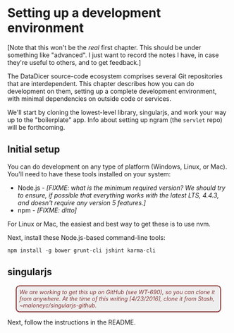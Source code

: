 # Setting up a development environment


[Note that this won't be the *real* first chapter. This should be under something like "advanced". I just want to record the notes I have, in case they're useful to others, and to get feedback.]

The DataDicer source-code ecosystem comprises several Git repositories that are interdependent. This chapter describes how you can do development on them, setting up a complete development environment, with minimal dependencies on outside code or services. 

We'll start by cloning the lowest-level library, singularjs, and work your way up to the "boilerplate" app. Info about setting up ngram (the `servlet` repo) will be forthcoming.

## Initial setup
You can do development on any type of platform (Windows, Linux, or Mac). You'll need to have these tools installed on your system:

* Node.js - *[FIXME: what is the minimum required version? We should try to ensure, if possible that everything works with the latest LTS, 4.4.3, and doesn't require any version 5 features.]*
* npm - *[FIXME: ditto]*

For Linux or Mac, the easiest and best way to get these is to use nvm.

Next, install these Node.js-based command-line tools:

```
npm install -g bower grunt-cli jshint karma-cli
```

## singularjs

<div style='background: #EEE; padding: 0.5em; border: 2px solid #833; border-radius: 0.7em; margin: 0.5em 1.5em; font-style: italic; font-size: 90%; color: #833;'>We are working to get this up on GitHub (see WT-690), so you can clone it from anywhere. At the time of this writing [4/23/2016], clone it from Stash, ~maloneyc/singularjs-github.</div>

Next, follow the instructions in the README.